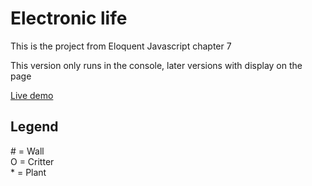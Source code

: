 # Electronic life

This is the project from Eloquent Javascript chapter 7

This version only runs in the console, later versions with display on the page

[Live demo](https://fanzyo.github.io/electronic_life/)


## Legend

\# = Wall<br />
O = Critter<br />
\* = Plant

